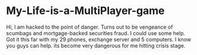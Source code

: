 # My-Life-is-a-MultiPlayer-game
Hi, I am hacked to the point of danger. Turns out to be vengeance of scumbags and mortgage-backed securities fraud. I could use some help. Got it this far with my 29 phones, exchange server and 5 computers. I know you guys can help. its become very dangerous for me hitting crisis stage.
